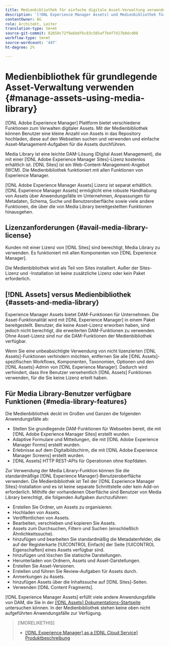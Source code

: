 ```yaml
---
title: Medienbibliothek für einfache digitale Asset-Verwaltung verwenden
description: '[!DNL Experience Manager Assets] und Medienbibliothek für die Asset-Verwaltung.'
contentOwner: AG
role: Architekt, Leiter
translation-type: tm+mt
source-git-commit: 82650c72f9abbdf6c83c585af7b4f7d17b8dcd08
workflow-type: tm+mt
source-wordcount: '447'
ht-degree: 2%

---
```



<!--

Define Media Lib
Define req for it
Define use cases
Define what is not included

-->

# Medienbibliothek für grundlegende Asset-Verwaltung verwenden {#manage-assets-using-media-library}

[!DNL Adobe Experience Manager] Plattform bietet verschiedene Funktionen zum Verwalten digitaler Assets. Mit der Medienbibliothek können Benutzer eine kleine Anzahl von Assets in das Repository hochladen, diese auf den Webseiten suchen und verwenden und einfache Asset-Management-Aufgaben für die Assets durchführen.

Media Library ist eine leichte DAM-Lösung (Digital Asset Management), die mit einer [!DNL Adobe Experience Manager Sites]-Lizenz kostenlos erhältlich ist. [!DNL Sites] ist ein Web-Content-Management-Angebot (WCM). Die Medienbibliothek funktioniert mit allen Funktionen von Experience Manager.

[!DNL Adobe Experience Manager Assets] Lizenz ist separat erhältlich. [!DNL Experience Manager Assets] ermöglicht eine robuste Handhabung von Assets über Anwendungsfälle im Unternehmen, Anpassungen für Metadaten, Schema, Suche und Benutzeroberfläche sowie viele andere Funktionen, die über die von Media Library bereitgestellten Funktionen hinausgehen.

## Lizenzanforderungen {#avail-media-library-license}

Kunden mit einer Lizenz von [!DNL Sites] sind berechtigt, Media Library zu verwenden. Es funktioniert mit allen Komponenten von [!DNL Experience Manager].

Die Medienbibliothek wird als Teil von Sites installiert. Außer der Sites-Lizenz und -Installation ist keine zusätzliche Lizenz oder kein Paket erforderlich.

## [!DNL Assets] versus Medienbibliothek  {#assets-and-media-library}

Experience Manager Assets bietet DAM-Funktionen für Unternehmen. Die Asset-Funktionalität wird mit [!DNL Experience Manager] in einem Paket bereitgestellt. Benutzer, die keine Asset-Lizenz erworben haben, sind jedoch nicht berechtigt, die erweiterten DAM-Funktionen zu verwenden. Ohne Asset-Lizenz sind nur die DAM-Funktionen der Medienbibliothek verfügbar.

Wenn Sie eine unbeabsichtigte Verwendung von nicht lizenzierten [!DNL Assets]-Funktionen verhindern möchten, entfernen Sie alle [!DNL Assets]-spezifischen Workflows, Komponenten, Taxonomien, Optionen und den [!DNL Assets]-Admin von [!DNL Experience Manager]. Dadurch wird verhindert, dass Ihre Benutzer versehentlich [!DNL Assets] Funktionen verwenden, für die Sie keine Lizenz erteilt haben.

## Für Media Library-Benutzer verfügbare Funktionen {#media-library-features}

Die Medienbibliothek deckt im Großen und Ganzen die folgenden Anwendungsfälle ab:

* Stellen Sie grundlegende DAM-Funktionen für Webseiten bereit, die mit [!DNL Adobe Experience Manager Sites] erstellt wurden.
* Adaptive Formulare und Mitteilungen, die mit [!DNL Adobe Experience Manager Forms] erstellt wurden.
* Erlebnisse auf dem Digitalbildschirm, die mit [!DNL Adobe Experience Manager Screens] erstellt wurden.
* [!DNL Assets] HTTP REST-APIs für Operationen ohne Kopfdaten.

<!-- TBD: Remove this after confirmation. May need to merge this list with the list provided by PMs.

* Basic metadata properties
* Tag management
* Version control
* Static renditions
* Projects, tasks, workflow authoring
* Activity stream (timeline)
* Query Builder (API)
* Marketing Cloud integration
* User interface customization and extension
* Comments and annotation
-->

Zur Verwendung der Media Library-Funktion können Sie die standardmäßige [!DNL Experience Manager]-Benutzeroberfläche verwenden. Die Medienbibliothek ist Teil der [!DNL Experience Manager Sites]-Installation und es ist keine separate Schnittstelle oder kein Add-on erforderlich. Mithilfe der vorhandenen Oberfläche sind Benutzer von Media Library berechtigt, die folgenden Aufgaben durchzuführen:

* Erstellen Sie Ordner, um Assets zu organisieren.
* Hochladen von Assets.
* Veröffentlichen von Assets.
* Bearbeiten, verschieben und kopieren Sie Assets.
* Assets zum Durchsuchen, Filtern und Suchen (einschließlich Ähnlichkeitssuche).
* hinzufügen und bearbeiten Sie standardmäßig die Metadatenfelder, die auf der Registerkarte [!UICONTROL Einfach] der Seite [!UICONTROL Eigenschaften] eines Assets verfügbar sind. <!-- excluding Smart Tags -->
* hinzufügen und löschen Sie statische Darstellungen.
* Herunterladen von Ordnern, Assets und Asset-Darstellungen.
* Erstellen Sie Asset-Versionen.
* Erstellen und führen Sie Review-Aufgaben für Assets durch.
* Anmerkungen zu Assets.
* hinzufügen Assets über die Inhaltssuche auf [!DNL Sites]-Seiten.
* Verwenden [!DNL Content Fragments].

<!-- TBD: Define exactly which basic Assets workflow are available for use with Media Library?
-->

[!DNL Experience Manager Assets] erfüllt viele andere Anwendungsfälle von DAM, die Sie in der  [[!DNL Assets] Dokumentations-Startseite](https://experienceleague.adobe.com/docs/experience-manager-cloud-service/assets/home.html?lang=de) untersuchen können. In der Medienbibliothek stehen keine oben nicht aufgeführten Anwendungsfälle zur Verfügung.

>[!MORELIKETHIS]
>
>* [[!DNL Experience Manager] as a [!DNL Cloud Service] Produktbeschreibung](https://helpx.adobe.com/legal/product-descriptions/adobe-experience-manager-cloud-service.html)

